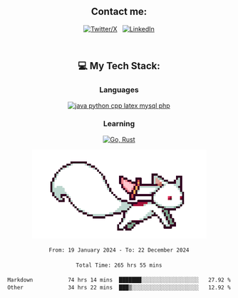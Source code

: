 

<div align="center">

## Contact me:

[![Twitter/X](https://skillicons.dev/icons?i=twitter)](https://twitter.com/erikskopp) &nbsp;
[![LinkedIn](https://skillicons.dev/icons?i=linkedin)](www.linkedin.com/in/erik-skopp) 

<div align="center">
<br>

## 💻 My Tech Stack:

### Languages

[![java python cpp latex mysql php](https://skillicons.dev/icons?i=java,python,cpp,latex,mysql,php)](https://skillicons.dev)

### Learning

[![Go, Rust](https://skillicons.dev/icons?i=go,rust)](https://skillicons.dev)

<center>

<img src="kyubey.gif" alt="Alt-Text" title="" >

</center>


<!--START_SECTION:waka-->

```txt
From: 19 January 2024 - To: 22 December 2024

Total Time: 265 hrs 55 mins

Markdown           74 hrs 14 mins  ███████░░░░░░░░░░░░░░░░░░   27.92 %
Other              34 hrs 22 mins  ███▒░░░░░░░░░░░░░░░░░░░░░   12.92 %
```

<!--END_SECTION:waka-->
